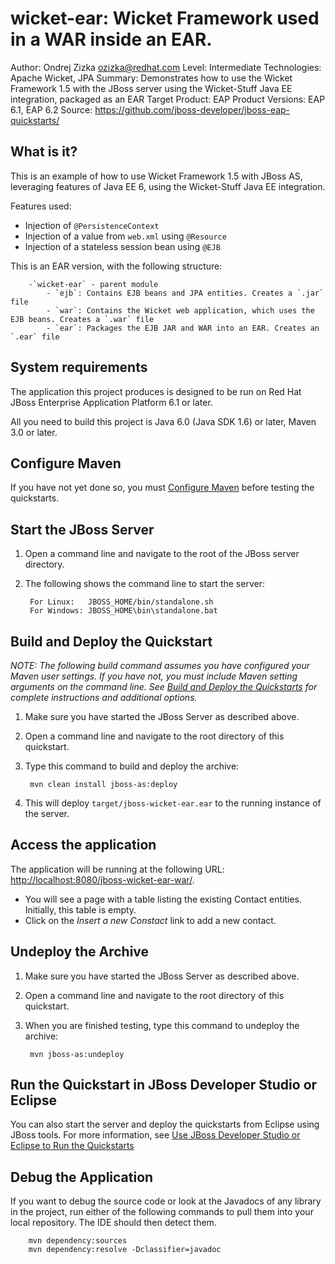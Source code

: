 wicket-ear: Wicket Framework used in a WAR inside an EAR.
=========================================================
Author: Ondrej Zizka <ozizka@redhat.com>
Level: Intermediate
Technologies: Apache Wicket, JPA
Summary: Demonstrates how to use the Wicket Framework 1.5 with the JBoss server using the Wicket-Stuff Java EE integration, packaged as an EAR
Target Product: EAP
Product Versions: EAP 6.1, EAP 6.2
Source: <https://github.com/jboss-developer/jboss-eap-quickstarts/>

What is it?
-----------

This is an example of how to use Wicket Framework 1.5 with JBoss AS, leveraging features of Java EE 6, using the Wicket-Stuff Java EE integration.

Features used:

* Injection of `@PersistenceContext`
* Injection of a value from `web.xml` using `@Resource`
* Injection of a stateless session bean using `@EJB`

This is an EAR version, with the following structure:

        -`wicket-ear` - parent module
            - `ejb`: Contains EJB beans and JPA entities. Creates a `.jar` file
            - `war`: Contains the Wicket web application, which uses the EJB beans. Creates a `.war` file
            - `ear`: Packages the EJB JAR and WAR into an EAR. Creates an `.ear` file


System requirements
-------------------

The application this project produces is designed to be run on Red Hat JBoss Enterprise Application Platform 6.1 or later. 

All you need to build this project is Java 6.0 (Java SDK 1.6) or later, Maven 3.0 or later.

 
Configure Maven
---------------

If you have not yet done so, you must [Configure Maven](../README.md#configure-maven) before testing the quickstarts.


Start the JBoss Server
-------------------------

1. Open a command line and navigate to the root of the JBoss server directory.
2. The following shows the command line to start the server:

        For Linux:   JBOSS_HOME/bin/standalone.sh
        For Windows: JBOSS_HOME\bin\standalone.bat


Build and Deploy the Quickstart
-------------------------

_NOTE: The following build command assumes you have configured your Maven user settings. If you have not, you must include Maven setting arguments on the command line. See [Build and Deploy the Quickstarts](../README.md#build-and-deploy-the-quickstarts) for complete instructions and additional options._

1. Make sure you have started the JBoss Server as described above.
2. Open a command line and navigate to the root directory of this quickstart.
3. Type this command to build and deploy the archive:

        mvn clean install jboss-as:deploy

4. This will deploy `target/jboss-wicket-ear.ear` to the running instance of the server.


Access the application 
----------------------

The application will be running at the following URL: <http://localhost:8080/jboss-wicket-ear-war/>.

 * You will see a page with a table listing the existing Contact entities. Initially, this table is empty.
 * Click on the _Insert a new Constact_ link to add a new contact.


Undeploy the Archive
--------------------

1. Make sure you have started the JBoss Server as described above.
2. Open a command line and navigate to the root directory of this quickstart.
3. When you are finished testing, type this command to undeploy the archive:

        mvn jboss-as:undeploy


Run the Quickstart in JBoss Developer Studio or Eclipse
-------------------------------------
You can also start the server and deploy the quickstarts from Eclipse using JBoss tools. For more information, see [Use JBoss Developer Studio or Eclipse to Run the Quickstarts](../README.md#use-jboss-developer-studio-or-eclipse-to-run-the-quickstarts) 


Debug the Application
---------------------

If you want to debug the source code or look at the Javadocs of any library in the project, run either of the following commands to pull them into your local repository. The IDE should then detect them.

        mvn dependency:sources
        mvn dependency:resolve -Dclassifier=javadoc
